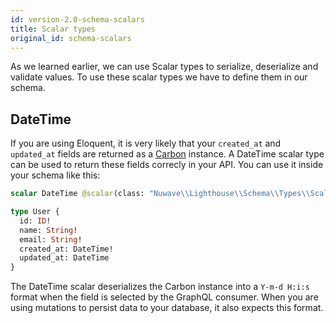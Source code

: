 ```yaml
---
id: version-2.0-schema-scalars
title: Scalar types
original_id: schema-scalars
---
```


As we learned earlier, we can use Scalar types to serialize, deserialize and validate values. 
To use these scalar types we have to define them in our schema.

## DateTime

If you are using Eloquent, it is very likely that your `created_at` and `updated_at` fields are returned as a [Carbon](https://carbon.nesbot.com/) instance.
A DateTime scalar type can be used to return these fields correcly in your API. You can use it inside your schema like this:

```graphql
scalar DateTime @scalar(class: "Nuwave\\Lighthouse\\Schema\\Types\\Scalars\\DateTime")

type User {
  id: ID!
  name: String!
  email: String!
  created_at: DateTime!
  updated_at: DateTime
}
```

The DateTime scalar deserializes the Carbon instance into a `Y-m-d H:i:s` format when the field is selected by the GraphQL consumer. 
When you are using mutations to persist data to your database, it also expects this format. 
